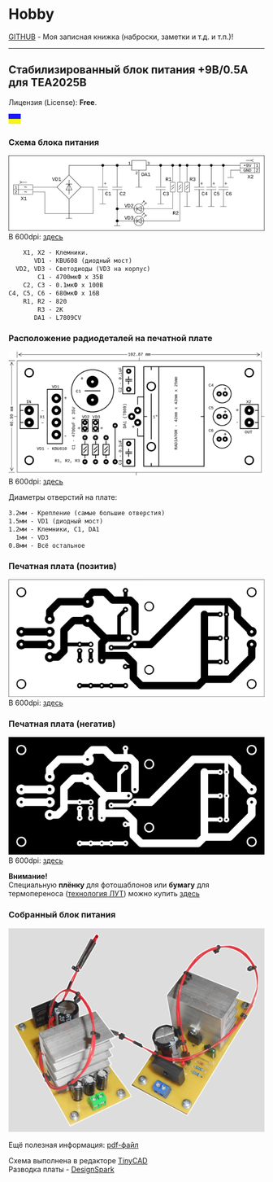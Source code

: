 # Hobby
[GITHUB](https://github.com) - Моя записная книжка (наброски, заметки и т.д. и т.п.)!

<hr>

## Стабилизированный блок питания +9В/0.5А для TEA2025B

Лицензия (License): **Free**.

![](https://github.com/drilnet/electronics/blob/master/Power%20Supply%20%2B9V%20for%20TEA2025B/UA.png)

### Схема блока питания

![](https://github.com/drilnet/electronics/blob/master/Power%20Supply%20%2B9V%20for%20TEA2025B/SCH%20-%20Images/PS%207809%20(72dpi)%2C%20720x211.png)
<br>
В 600dpi: [здесь](https://github.com/drilnet/electronics/blob/master/Power%20Supply%20%2B9V%20for%20TEA2025B/SCH%20-%20Images/PS%207809%20(600dpi).png)

```
    X1, X2 - Клемники.
       VD1 - KBU608 (диодный мост)
  VD2, VD3 - Светодиоды (VD3 на корпус)
        C1 - 4700мкФ х 35В
    C2, C3 - 0.1мкФ х 100В
C4, C5, C6 - 680мкФ х 16В
    R1, R2 - 820
        R3 - 2K
       DA1 - L7809CV
```

### Расположение радиодеталей на печатной плате

![](https://github.com/drilnet/electronics/blob/master/Power%20Supply%20%2B9V%20for%20TEA2025B/PCB%20-%20Images/Printed%20circuit%20board%201%20(72dpi)%2C%20640x.png)
<br>
В 600dpi: [здесь](https://github.com/drilnet/electronics/blob/master/Power%20Supply%20%2B9V%20for%20TEA2025B/PCB%20-%20Images/Printed%20circuit%20board%201%20(600dpi).png)

Диаметры отверстий на плате:
```
3.2мм - Крепление (самые большие отверстия)
1.5мм - VD1 (диодный мост)
1.2мм - Клемники, C1, DA1
  1мм - VD3
0.8мм - Всё остальное
```

### Печатная плата (позитив)

![](https://github.com/drilnet/electronics/blob/master/Power%20Supply%20%2B9V%20for%20TEA2025B/PCB%20-%20Images/Printed%20circuit%20board%203%20(72dpi)%2C%20640x.png)
<br>
В 600dpi: [здесь](https://github.com/drilnet/electronics/blob/master/Power%20Supply%20%2B9V%20for%20TEA2025B/PCB%20-%20Images/Printed%20circuit%20board%203%20(600dpi).png)

### Печатная плата (негатив)

![](https://github.com/drilnet/electronics/blob/master/Power%20Supply%20%2B9V%20for%20TEA2025B/PCB%20-%20Images/Printed%20circuit%20board%204%20(72dpi)%2C%20640x.png)
<br>
В 600dpi: [здесь](https://github.com/drilnet/electronics/blob/master/Power%20Supply%20%2B9V%20for%20TEA2025B/PCB%20-%20Images/Printed%20circuit%20board%204%20(600dpi).png)

**Внимание!**
<br>
Специальную **плёнку** для фотошаблонов или **бумагу** для термопереноса ([технология ЛУТ](https://uk.wikipedia.org/wiki/Лазерно-праскова_технологія "Украинская Википедия")) можно купить [здесь](https://voron.ua/catalog/materials-for-production-and-repair/materials-for-pcb-manufacturing/printer_film "https://voron.ua/")

### Собранный блок питания

![](https://github.com/drilnet/electronics/blob/master/Power%20Supply%20%2B9V%20for%20TEA2025B/Images%20-%20Photo/IMG_(72dpi)_512x.png)

Ещё полезная информация: [pdf-файл](https://github.com/drilnet/electronics/blob/master/Power%20Supply%20%2B9V%20for%20TEA2025B/ps%207809.pdf)

Схема выполнена в редакторе [TinyCAD](https://www.tinycad.net)
<br>
Разводка платы - [DesignSpark](https://www.rs-online.com/designspark/home)
